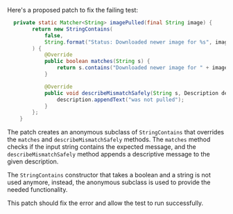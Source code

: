 Here's a proposed patch to fix the failing test:
```java
  private static Matcher<String> imagePulled(final String image) {
        return new StringContains(
            false,
            String.format("Status: Downloaded newer image for %s", image)
        ) {
            @Override
            public boolean matches(String s) {
                return s.contains("Downloaded newer image for " + image);
            }

            @Override
            public void describeMismatchSafely(String s, Description description) {
                description.appendText("was not pulled");
            }
        };
    }
```
The patch creates an anonymous subclass of `StringContains` that overrides the `matches` and `describeMismatchSafely` methods. The `matches` method checks if the input string contains the expected message, and the `describeMismatchSafely` method appends a descriptive message to the given description.

The `StringContains` constructor that takes a boolean and a string is not used anymore, instead, the anonymous subclass is used to provide the needed functionality.

This patch should fix the error and allow the test to run successfully.
